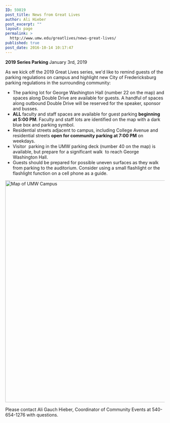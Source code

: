 ```yaml
---
ID: 59819
post_title: News from Great Lives
author: Ali Hieber
post_excerpt: ""
layout: page
permalink: >
  http://www.umw.edu/greatlives/news-great-lives/
published: true
post_date: 2016-10-14 10:17:47
---
```

<strong>2019 Series Parking
</strong>January 3rd, 2019

As we kick off the 2019 Great Lives series, we'd like to remind guests of the parking regulations on campus and highlight new City of Fredericksburg parking regulations in the surrounding community:
<ul>
 	<li>The parking lot for George Washington Hall (number 22 on the map) and spaces along Double Drive are available for guests. A handful of spaces along outbound Double Drive will be reserved for the speaker, sponsor and busses.</li>
 	<li><strong>ALL </strong>faculty and staff spaces are available for guest parking <strong>beginning at 5:00 PM</strong>. Faculty and staff lots are identified on the map with a dark blue box and parking symbol.</li>
 	<li>Residential streets adjacent to campus, including College Avenue and residential streets <strong>open for community parking at 7:00 PM</strong> on weekdays.</li>
 	<li>Visitor  parking in the UMW parking deck (number 40 on the map) is available, but prepare for a significant walk  to reach George Washington Hall.</li>
 	<li>Guests should be prepared for possible uneven surfaces as they walk from parking to the auditorium. Consider using a small flashlight or the flashlight function on a cell phone as a guide.</li>
</ul>
<a href="http://www.umw.edu/greatlives/wp-content/uploads/sites/8/2019/01/Map-of-Fredericksburg-Campus.jpg" target="_blank" rel="noopener"><img id="longdesc-return-60253" class="alignnone wp-image-60253 size-page-feature-uncropped" src="http://www.umw.edu/greatlives/wp-content/uploads/sites/8/2019/01/Map-of-Fredericksburg-Campus-1140x726.jpg" alt="Map of UMW Campus" width="1100" height="701" longdesc="http://www.umw.edu/greatlives?longdesc=60253&amp;referrer=59819" /></a>

Please contact Ali Gauch Hieber, Coordinator of Community Events at 540-654-1276 with questions.